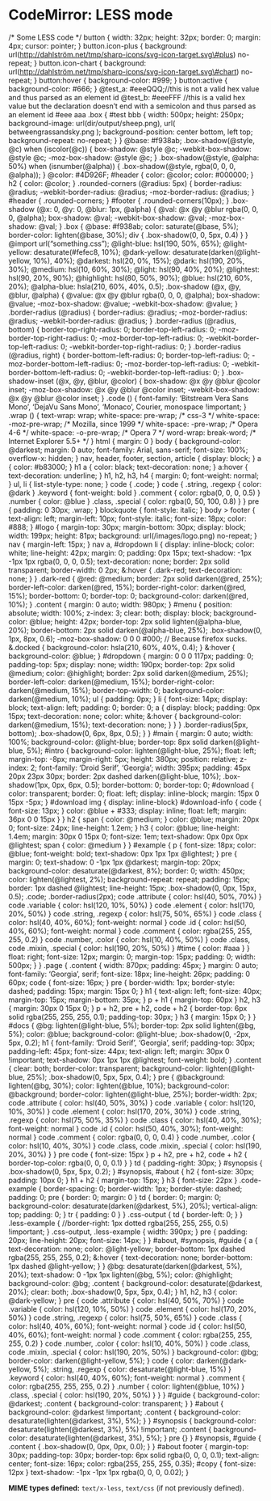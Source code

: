 CodeMirror: LESS mode
=====================

/\* Some LESS code \*/ button { width: 32px; height: 32px; border: 0; margin: 4px; cursor: pointer; } button.icon-plus { background: url(http://dahlström.net/tmp/sharp-icons/svg-icon-target.svg\#plus) no-repeat; } button.icon-chart { background: url(http://dahlström.net/tmp/sharp-icons/svg-icon-target.svg\#chart) no-repeat; } button:hover { background-color: \#999; } button:active { background-color: \#666; } <span class="citation" data-cites="test">@test</span>\_a: \#eeeQQQ;//this is not a valid hex value and thus parsed as an element id <span class="citation" data-cites="test">@test</span>\_b: \#eeeFFF //this is a valid hex value but the declaration doesn’t end with a semicolon and thus parsed as an element id \#eee aaa .box { \#test bbb { width: 500px; height: 250px; background-image: url(dir/output/sheep.png), url( betweengrassandsky.png ); background-position: center bottom, left top; background-repeat: no-repeat; } } <span class="citation" data-cites="base">@base</span>: \#f938ab; .box-shadow(<span class="citation" data-cites="style">@style</span>, <span class="citation" data-cites="c">@c</span>) when (iscolor(<span class="citation" data-cites="c">@c</span>)) { box-shadow: <span class="citation" data-cites="style">@style</span> <span class="citation" data-cites="c">@c</span>; -webkit-box-shadow: <span class="citation" data-cites="style">@style</span> <span class="citation" data-cites="c">@c</span>; -moz-box-shadow: <span class="citation" data-cites="style">@style</span> <span class="citation" data-cites="c">@c</span>; } .box-shadow(<span class="citation" data-cites="style">@style</span>, <span class="citation" data-cites="alpha">@alpha</span>: 50%) when (isnumber(<span class="citation" data-cites="alpha">@alpha</span>)) { .box-shadow(<span class="citation" data-cites="style">@style</span>, rgba(0, 0, 0, <span class="citation" data-cites="alpha">@alpha</span>)); } <span class="citation" data-cites="color">@color</span>: \#4D926F; \#header { color: <span class="citation" data-cites="color">@color</span>; color: \#000000; } h2 { color: <span class="citation" data-cites="color">@color</span>; } .rounded-corners (<span class="citation" data-cites="radius">@radius</span>: 5px) { border-radius: <span class="citation" data-cites="radius">@radius</span>; -webkit-border-radius: <span class="citation" data-cites="radius">@radius</span>; -moz-border-radius: <span class="citation" data-cites="radius">@radius</span>; } \#header { .rounded-corners; } \#footer { .rounded-corners(10px); } .box-shadow (<span class="citation" data-cites="x">@x</span>: 0, <span class="citation" data-cites="y">@y</span>: 0, <span class="citation" data-cites="blur">@blur</span>: 1px, <span class="citation" data-cites="alpha">@alpha</span>) { <span class="citation" data-cites="val">@val</span>: <span class="citation" data-cites="x">@x</span> <span class="citation" data-cites="y">@y</span> <span class="citation" data-cites="blur">@blur</span> rgba(0, 0, 0, <span class="citation" data-cites="alpha">@alpha</span>); box-shadow: <span class="citation" data-cites="val">@val</span>; -webkit-box-shadow: <span class="citation" data-cites="val">@val</span>; -moz-box-shadow: <span class="citation" data-cites="val">@val</span>; } .box { <span class="citation" data-cites="base">@base</span>: \#f938ab; color: saturate(<span class="citation" data-cites="base">@base</span>, 5%); border-color: lighten(<span class="citation" data-cites="base">@base</span>, 30%); div { .box-shadow(0, 0, 5px, 0.4) } } <span class="citation" data-cites="import">@import</span> url(“something.css”); <span class="citation" data-cites="light-blue">@light-blue</span>: hsl(190, 50%, 65%); <span class="citation" data-cites="light-yellow">@light-yellow</span>: desaturate(\#fefec8, 10%); <span class="citation" data-cites="dark-yellow">@dark-yellow</span>: desaturate(darken(<span class="citation" data-cites="light-yellow">@light-yellow</span>, 10%), 40%); <span class="citation" data-cites="darkest">@darkest</span>: hsl(20, 0%, 15%); <span class="citation" data-cites="dark">@dark</span>: hsl(190, 20%, 30%); <span class="citation" data-cites="medium">@medium</span>: hsl(10, 60%, 30%); <span class="citation" data-cites="light">@light</span>: hsl(90, 40%, 20%); <span class="citation" data-cites="lightest">@lightest</span>: hsl(90, 20%, 90%); <span class="citation" data-cites="highlight">@highlight</span>: hsl(80, 50%, 90%); <span class="citation" data-cites="blue">@blue</span>: hsl(210, 60%, 20%); <span class="citation" data-cites="alpha-blue">@alpha-blue</span>: hsla(210, 60%, 40%, 0.5); .box-shadow (<span class="citation" data-cites="x">@x</span>, <span class="citation" data-cites="y">@y</span>, <span class="citation" data-cites="blur">@blur</span>, <span class="citation" data-cites="alpha">@alpha</span>) { <span class="citation" data-cites="value">@value</span>: <span class="citation" data-cites="x">@x</span> <span class="citation" data-cites="y">@y</span> <span class="citation" data-cites="blur">@blur</span> rgba(0, 0, 0, <span class="citation" data-cites="alpha">@alpha</span>); box-shadow: <span class="citation" data-cites="value">@value</span>; -moz-box-shadow: <span class="citation" data-cites="value">@value</span>; -webkit-box-shadow: <span class="citation" data-cites="value">@value</span>; } .border-radius (<span class="citation" data-cites="radius">@radius</span>) { border-radius: <span class="citation" data-cites="radius">@radius</span>; -moz-border-radius: <span class="citation" data-cites="radius">@radius</span>; -webkit-border-radius: <span class="citation" data-cites="radius">@radius</span>; } .border-radius (<span class="citation" data-cites="radius">@radius</span>, bottom) { border-top-right-radius: 0; border-top-left-radius: 0; -moz-border-top-right-radius: 0; -moz-border-top-left-radius: 0; -webkit-border-top-left-radius: 0; -webkit-border-top-right-radius: 0; } .border-radius (<span class="citation" data-cites="radius">@radius</span>, right) { border-bottom-left-radius: 0; border-top-left-radius: 0; -moz-border-bottom-left-radius: 0; -moz-border-top-left-radius: 0; -webkit-border-bottom-left-radius: 0; -webkit-border-top-left-radius: 0; } .box-shadow-inset (<span class="citation" data-cites="x">@x</span>, <span class="citation" data-cites="y">@y</span>, <span class="citation" data-cites="blur">@blur</span>, <span class="citation" data-cites="color">@color</span>) { box-shadow: <span class="citation" data-cites="x">@x</span> <span class="citation" data-cites="y">@y</span> <span class="citation" data-cites="blur">@blur</span> <span class="citation" data-cites="color">@color</span> inset; -moz-box-shadow: <span class="citation" data-cites="x">@x</span> <span class="citation" data-cites="y">@y</span> <span class="citation" data-cites="blur">@blur</span> <span class="citation" data-cites="color">@color</span> inset; -webkit-box-shadow: <span class="citation" data-cites="x">@x</span> <span class="citation" data-cites="y">@y</span> <span class="citation" data-cites="blur">@blur</span> <span class="citation" data-cites="color">@color</span> inset; } .code () { font-family: ‘Bitstream Vera Sans Mono’, ‘DejaVu Sans Mono’, ‘Monaco’, Courier, monospace !important; } .wrap () { text-wrap: wrap; white-space: pre-wrap; /\* css-3 \*/ white-space: -moz-pre-wrap; /\* Mozilla, since 1999 \*/ white-space: -pre-wrap; /\* Opera 4-6 \*/ white-space: -o-pre-wrap; /\* Opera 7 \*/ word-wrap: break-word; /\* Internet Explorer 5.5+ \*/ } html { margin: 0 } body { background-color: <span class="citation" data-cites="darkest">@darkest</span>; margin: 0 auto; font-family: Arial, sans-serif; font-size: 100%; overflow-x: hidden; } nav, header, footer, section, article { display: block; } a { color: \#b83000; } h1 a { color: black; text-decoration: none; } a:hover { text-decoration: underline; } h1, h2, h3, h4 { margin: 0; font-weight: normal; } ul, li { list-style-type: none; } code { .code; } code { .string, .regexp { color: <span class="citation" data-cites="dark">@dark</span> } .keyword { font-weight: bold } .comment { color: rgba(0, 0, 0, 0.5) } .number { color: <span class="citation" data-cites="blue">@blue</span> } .class, .special { color: rgba(0, 50, 100, 0.8) } } pre { padding: 0 30px; .wrap; } blockquote { font-style: italic; } body &gt; footer { text-align: left; margin-left: 10px; font-style: italic; font-size: 18px; color: \#888; } \#logo { margin-top: 30px; margin-bottom: 30px; display: block; width: 199px; height: 81px; background: url(/images/logo.png) no-repeat; } nav { margin-left: 15px; } nav a, \#dropdown li { display: inline-block; color: white; line-height: 42px; margin: 0; padding: 0px 15px; text-shadow: -1px -1px 1px rgba(0, 0, 0, 0.5); text-decoration: none; border: 2px solid transparent; border-width: 0 2px; &:hover { .dark-red; text-decoration: none; } } .dark-red { <span class="citation" data-cites="red">@red</span>: <span class="citation" data-cites="medium">@medium</span>; border: 2px solid darken(<span class="citation" data-cites="red">@red</span>, 25%); border-left-color: darken(<span class="citation" data-cites="red">@red</span>, 15%); border-right-color: darken(<span class="citation" data-cites="red">@red</span>, 15%); border-bottom: 0; border-top: 0; background-color: darken(<span class="citation" data-cites="red">@red</span>, 10%); } .content { margin: 0 auto; width: 980px; } \#menu { position: absolute; width: 100%; z-index: 3; clear: both; display: block; background-color: <span class="citation" data-cites="blue">@blue</span>; height: 42px; border-top: 2px solid lighten(<span class="citation" data-cites="alpha-blue">@alpha-blue</span>, 20%); border-bottom: 2px solid darken(<span class="citation" data-cites="alpha-blue">@alpha-blue</span>, 25%); .box-shadow(0, 1px, 8px, 0.6); -moz-box-shadow: 0 0 0 \#000; // Because firefox sucks. &.docked { background-color: hsla(210, 60%, 40%, 0.4); } &:hover { background-color: <span class="citation" data-cites="blue">@blue</span>; } \#dropdown { margin: 0 0 0 117px; padding: 0; padding-top: 5px; display: none; width: 190px; border-top: 2px solid <span class="citation" data-cites="medium">@medium</span>; color: <span class="citation" data-cites="highlight">@highlight</span>; border: 2px solid darken(<span class="citation" data-cites="medium">@medium</span>, 25%); border-left-color: darken(<span class="citation" data-cites="medium">@medium</span>, 15%); border-right-color: darken(<span class="citation" data-cites="medium">@medium</span>, 15%); border-top-width: 0; background-color: darken(<span class="citation" data-cites="medium">@medium</span>, 10%); ul { padding: 0px; } li { font-size: 14px; display: block; text-align: left; padding: 0; border: 0; a { display: block; padding: 0px 15px; text-decoration: none; color: white; &:hover { background-color: darken(<span class="citation" data-cites="medium">@medium</span>, 15%); text-decoration: none; } } } .border-radius(5px, bottom); .box-shadow(0, 6px, 8px, 0.5); } } \#main { margin: 0 auto; width: 100%; background-color: <span class="citation" data-cites="light-blue">@light-blue</span>; border-top: 8px solid darken(<span class="citation" data-cites="light-blue">@light-blue</span>, 5%); \#intro { background-color: lighten(<span class="citation" data-cites="light-blue">@light-blue</span>, 25%); float: left; margin-top: -8px; margin-right: 5px; height: 380px; position: relative; z-index: 2; font-family: ‘Droid Serif’, ‘Georgia’; width: 395px; padding: 45px 20px 23px 30px; border: 2px dashed darken(<span class="citation" data-cites="light-blue">@light-blue</span>, 10%); .box-shadow(1px, 0px, 6px, 0.5); border-bottom: 0; border-top: 0; \#download { color: transparent; border: 0; float: left; display: inline-block; margin: 15px 0 15px -5px; } \#download img { display: inline-block} \#download-info { code { font-size: 13px; } color: <span class="citation" data-cites="blue">@blue</span> + \#333; display: inline; float: left; margin: 36px 0 0 15px } } h2 { span { color: <span class="citation" data-cites="medium">@medium</span>; } color: <span class="citation" data-cites="blue">@blue</span>; margin: 20px 0; font-size: 24px; line-height: 1.2em; } h3 { color: <span class="citation" data-cites="blue">@blue</span>; line-height: 1.4em; margin: 30px 0 15px 0; font-size: 1em; text-shadow: 0px 0px 0px <span class="citation" data-cites="lightest">@lightest</span>; span { color: <span class="citation" data-cites="medium">@medium</span> } } \#example { p { font-size: 18px; color: <span class="citation" data-cites="blue">@blue</span>; font-weight: bold; text-shadow: 0px 1px 1px <span class="citation" data-cites="lightest">@lightest</span>; } pre { margin: 0; text-shadow: 0 -1px 1px <span class="citation" data-cites="darkest">@darkest</span>; margin-top: 20px; background-color: desaturate(<span class="citation" data-cites="darkest">@darkest</span>, 8%); border: 0; width: 450px; color: lighten(<span class="citation" data-cites="lightest">@lightest</span>, 2%); background-repeat: repeat; padding: 15px; border: 1px dashed <span class="citation" data-cites="lightest">@lightest</span>; line-height: 15px; .box-shadow(0, 0px, 15px, 0.5); .code; .border-radius(2px); code .attribute { color: hsl(40, 50%, 70%) } code .variable { color: hsl(120, 10%, 50%) } code .element { color: hsl(170, 20%, 50%) } code .string, .regexp { color: hsl(75, 50%, 65%) } code .class { color: hsl(40, 40%, 60%); font-weight: normal } code .id { color: hsl(50, 40%, 60%); font-weight: normal } code .comment { color: rgba(255, 255, 255, 0.2) } code .number, .color { color: hsl(10, 40%, 50%) } code .class, code .mixin, .special { color: hsl(190, 20%, 50%) } \#time { color: \#aaa } } float: right; font-size: 12px; margin: 0; margin-top: 15px; padding: 0; width: 500px; } } .page { .content { width: 870px; padding: 45px; } margin: 0 auto; font-family: ‘Georgia’, serif; font-size: 18px; line-height: 26px; padding: 0 60px; code { font-size: 16px; } pre { border-width: 1px; border-style: dashed; padding: 15px; margin: 15px 0; } h1 { text-align: left; font-size: 40px; margin-top: 15px; margin-bottom: 35px; } p + h1 { margin-top: 60px } h2, h3 { margin: 30px 0 15px 0; } p + h2, pre + h2, code + h2 { border-top: 6px solid rgba(255, 255, 255, 0.1); padding-top: 30px; } h3 { margin: 15px 0; } } \#docs { <span class="citation" data-cites="bg">@bg</span>: lighten(<span class="citation" data-cites="light-blue">@light-blue</span>, 5%); border-top: 2px solid lighten(<span class="citation" data-cites="bg">@bg</span>, 5%); color: <span class="citation" data-cites="blue">@blue</span>; background-color: <span class="citation" data-cites="light-blue">@light-blue</span>; .box-shadow(0, -2px, 5px, 0.2); h1 { font-family: ‘Droid Serif’, ‘Georgia’, serif; padding-top: 30px; padding-left: 45px; font-size: 44px; text-align: left; margin: 30px 0 !important; text-shadow: 0px 1px 1px <span class="citation" data-cites="lightest">@lightest</span>; font-weight: bold; } .content { clear: both; border-color: transparent; background-color: lighten(<span class="citation" data-cites="light-blue">@light-blue</span>, 25%); .box-shadow(0, 5px, 5px, 0.4); } pre { <span class="citation" data-cites="background">@background</span>: lighten(<span class="citation" data-cites="bg">@bg</span>, 30%); color: lighten(<span class="citation" data-cites="blue">@blue</span>, 10%); background-color: <span class="citation" data-cites="background">@background</span>; border-color: lighten(<span class="citation" data-cites="light-blue">@light-blue</span>, 25%); border-width: 2px; code .attribute { color: hsl(40, 50%, 30%) } code .variable { color: hsl(120, 10%, 30%) } code .element { color: hsl(170, 20%, 30%) } code .string, .regexp { color: hsl(75, 50%, 35%) } code .class { color: hsl(40, 40%, 30%); font-weight: normal } code .id { color: hsl(50, 40%, 30%); font-weight: normal } code .comment { color: rgba(0, 0, 0, 0.4) } code .number, .color { color: hsl(10, 40%, 30%) } code .class, code .mixin, .special { color: hsl(190, 20%, 30%) } } pre code { font-size: 15px } p + h2, pre + h2, code + h2 { border-top-color: rgba(0, 0, 0, 0.1) } } td { padding-right: 30px; } \#synopsis { .box-shadow(0, 5px, 5px, 0.2); } \#synopsis, \#about { h2 { font-size: 30px; padding: 10px 0; } h1 + h2 { margin-top: 15px; } h3 { font-size: 22px } .code-example { border-spacing: 0; border-width: 1px; border-style: dashed; padding: 0; pre { border: 0; margin: 0 } td { border: 0; margin: 0; background-color: desaturate(darken(<span class="citation" data-cites="darkest">@darkest</span>, 5%), 20%); vertical-align: top; padding: 0; } tr { padding: 0 } } .css-output { td { border-left: 0; } } .less-example { //border-right: 1px dotted rgba(255, 255, 255, 0.5) !important; } .css-output, .less-example { width: 390px; } pre { padding: 20px; line-height: 20px; font-size: 14px; } } \#about, \#synopsis, \#guide { a { text-decoration: none; color: <span class="citation" data-cites="light-yellow">@light-yellow</span>; border-bottom: 1px dashed rgba(255, 255, 255, 0.2); &:hover { text-decoration: none; border-bottom: 1px dashed <span class="citation" data-cites="light-yellow">@light-yellow</span>; } } <span class="citation" data-cites="bg">@bg</span>: desaturate(darken(<span class="citation" data-cites="darkest">@darkest</span>, 5%), 20%); text-shadow: 0 -1px 1px lighten(<span class="citation" data-cites="bg">@bg</span>, 5%); color: <span class="citation" data-cites="highlight">@highlight</span>; background-color: <span class="citation" data-cites="bg">@bg</span>; .content { background-color: desaturate(<span class="citation" data-cites="darkest">@darkest</span>, 20%); clear: both; .box-shadow(0, 5px, 5px, 0.4); } h1, h2, h3 { color: <span class="citation" data-cites="dark-yellow">@dark-yellow</span>; } pre { code .attribute { color: hsl(40, 50%, 70%) } code .variable { color: hsl(120, 10%, 50%) } code .element { color: hsl(170, 20%, 50%) } code .string, .regexp { color: hsl(75, 50%, 65%) } code .class { color: hsl(40, 40%, 60%); font-weight: normal } code .id { color: hsl(50, 40%, 60%); font-weight: normal } code .comment { color: rgba(255, 255, 255, 0.2) } code .number, .color { color: hsl(10, 40%, 50%) } code .class, code .mixin, .special { color: hsl(190, 20%, 50%) } background-color: <span class="citation" data-cites="bg">@bg</span>; border-color: darken(<span class="citation" data-cites="light-yellow">@light-yellow</span>, 5%); } code { color: darken(<span class="citation" data-cites="dark-yellow">@dark-yellow</span>, 5%); .string, .regexp { color: desaturate(<span class="citation" data-cites="light-blue">@light-blue</span>, 15%) } .keyword { color: hsl(40, 40%, 60%); font-weight: normal } .comment { color: rgba(255, 255, 255, 0.2) } .number { color: lighten(<span class="citation" data-cites="blue">@blue</span>, 10%) } .class, .special { color: hsl(190, 20%, 50%) } } } \#guide { background-color: <span class="citation" data-cites="darkest">@darkest</span>; .content { background-color: transparent; } } \#about { background-color: <span class="citation" data-cites="darkest">@darkest</span> !important; .content { background-color: desaturate(lighten(<span class="citation" data-cites="darkest">@darkest</span>, 3%), 5%); } } \#synopsis { background-color: desaturate(lighten(<span class="citation" data-cites="darkest">@darkest</span>, 3%), 5%) !important; .content { background-color: desaturate(lighten(<span class="citation" data-cites="darkest">@darkest</span>, 3%), 5%); } pre {} } \#synopsis, \#guide { .content { .box-shadow(0, 0px, 0px, 0.0); } } \#about footer { margin-top: 30px; padding-top: 30px; border-top: 6px solid rgba(0, 0, 0, 0.1); text-align: center; font-size: 16px; color: rgba(255, 255, 255, 0.35); \#copy { font-size: 12px } text-shadow: -1px -1px 1px rgba(0, 0, 0, 0.02); }

**MIME types defined:** `text/x-less`, `text/css` (if not previously defined).
